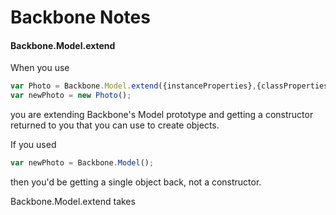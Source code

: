 Backbone Notes
====

#### Backbone.Model.extend
When you use 

```javascript
var Photo = Backbone.Model.extend({instanceProperties},{classProperties, attached to constructor});
var newPhoto = new Photo();
```

you are extending Backbone's Model prototype and getting a constructor returned to you that you can use to create objects.

If you used 

```javascript
var newPhoto = Backbone.Model();
```
then you'd be getting a single object back, not a constructor.

Backbone.Model.extend takes 
